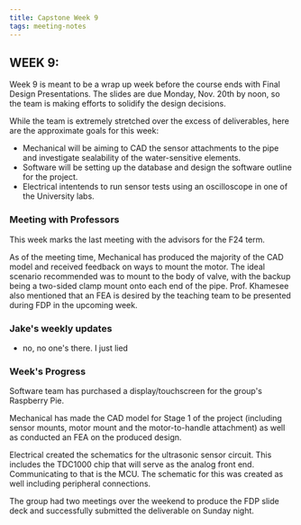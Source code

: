 ```yaml
---
title: Capstone Week 9
tags: meeting-notes
---
```

## WEEK 9: 
Week 9 is meant to be a wrap up week before the course ends with Final Design Presentations.
The slides are due Monday, Nov. 20th by noon, so the team is making efforts to solidify the design decisions.

While the team is extremely stretched over the excess of deliverables, here are the approximate goals for this week:
- Mechanical will be aiming to CAD the sensor attachments to the pipe and investigate sealability of the water-sensitive elements.
- Software will be setting up the database and design the software outline for the project.
- Electrical intentends to run sensor tests using an oscilloscope in one of the University labs.

### Meeting with Professors
This week marks the last meeting with the advisors for the F24 term.

As of the meeting time, Mechanical has produced the majority of the CAD model and received feedback on ways to mount the motor.
The ideal scenario recommended was to mount to the body of valve, with the backup being a two-sided clamp mount onto each end of the pipe.
Prof. Khamesee also mentioned that an FEA is desired by the teaching team to be presented during FDP in the upcoming week.

### Jake's weekly updates 
- no, no one's there. I just lied

### Week's Progress
Software team has purchased a display/touchscreen for the group's Raspberry Pie.

Mechanical has made the CAD model for Stage 1 of the project (including sensor mounts, motor mount and the motor-to-handle attachment) as well as conducted an FEA on the produced design.

Electrical created the schematics for the ultrasonic sensor circuit. This includes the TDC1000 chip that will serve as the analog front end. Communicating to that is the MCU. The schematic for this was created as well including peripheral connections. 

The group had two meetings over the weekend to produce the FDP slide deck and successfully submitted the deliverable on Sunday night.
